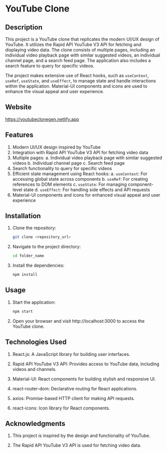 # YouTube Clone

## Description
This project is a YouTube clone that replicates the modern UI/UX design of YouTube. It utilizes the Rapid API YouTube V3 API for fetching and displaying video data. The clone consists of multiple pages, including an individual video playback page with similar suggested videos, an individual channel page, and a search feed page. The application also includes a search feature to query for specific videos.

The project makes extensive use of React hooks, such as `useContext`, `useRef`, `useState`, and `useEffect`, to manage state and handle interactions within the application. Material-UI components and icons are used to enhance the visual appeal and user experience.

## Website

https://youtubeclonegen.netlify.app

## Features
1. Modern UI/UX design inspired by YouTube
2. Integration with Rapid API YouTube V3 API for fetching video data
3. Multiple pages:
   a. Individual video playback page with similar suggested videos
   b. Individual channel page
   c. Search feed page
4. Search functionality to query for specific videos
5. Efficient state management using React hooks:
   a. `useContext`: For accessing global state across components
   b. `useRef`: For creating references to DOM elements
   c. `useState`: For managing component-level state
   d. `useEffect`: For handling side effects and API requests
6. Material-UI components and icons for enhanced visual appeal and user experience

## Installation
1. Clone the repository:
   ```sh
   git clone <repository_url>
   ```

2. Navigate to the project directory:

    ```sh
    cd folder_name
    ```

3. Install the dependencies:
    ```sh
    npm install
    ```

## Usage

1. Start the application:

    ```sh
    npm start
    ```

2. Open your browser and visit http://localhost:3000 to access the YouTube clone.

## Technologies Used
1. React.js: A JavaScript library for building user interfaces.

2. Rapid API YouTube V3 API: Provides access to YouTube data, including videos and channels.

3. Material-UI: React components for building stylish and responsive UI.

4. react-router-dom: Declarative routing for React applications.

5. axios: Promise-based HTTP client for making API requests.

6. react-icons: Icon library for React components.

## Acknowledgments

1. This project is inspired by the design and functionality of YouTube.

2. The Rapid API YouTube V3 API is used for fetching video data.

